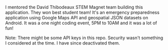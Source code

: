 I mentored the David Thibodeaux STEM Magnet team building this application. They won best student team! It's an emergency preparedness application using Google Maps API and geospatial JSON datasets on Android. It was a one night coding event, 5PM to 10AM and it was a lot of fun!

Note: There might be some API keys in this repo. Security wasn't something I considered at the time. I have since deactivated them.
